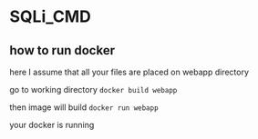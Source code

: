 # SQLi_CMD


## how to run docker 

here I assume that all your files are placed on webapp directory

go to working directory
`docker build webapp`

then image will build
`docker run webapp`

your docker is running
